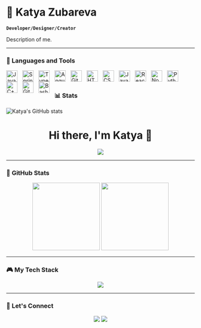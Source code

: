 # 👾 Katya Zubareva

**`Developer/Designer/Creator`**

Description of me.

---

### 🧰 Languages and Tools

<img align="left" alt="Java" width="30px" style="padding-right:10px;" src="https://cdn.jsdelivr.net/gh/devicons/devicon/icons/java/java-original.svg"/>
<img align="left" alt="Spring" width="30px" style="padding-right:10px;" src="https://cdn.jsdelivr.net/gh/devicons/devicon/icons/spring/spring-original.svg" />
<img align="left" alt="TypeScript" width="30px" style="padding-right:10px;" src="https://cdn.jsdelivr.net/gh/devicons/devicon/icons/typescript/typescript-plain.svg" />
<img align="left" alt="Angular" width="30px" style="padding-right:10px;" src="https://cdn.jsdelivr.net/gh/devicons/devicon/icons/angularjs/angularjs-plain.svg" />
<img align="left" alt="Git" width="30px" style="padding-right:10px;" src="https://cdn.jsdelivr.net/gh/devicons/devicon/icons/git/git-original.svg" />
<!-- <img align="left" alt="Linux" width="30px" style="padding-right:10px;" src="https://cdn.jsdelivr.net/gh/devicons/devicon/icons/linux/linux-original.svg" /> -->
<img align="left" alt="HTML" width="30px" style="padding-right:10px;" src="https://cdn.jsdelivr.net/gh/devicons/devicon/icons/html5/html5-plain.svg" />
<img align="left" alt="CSS" width="30px" style="padding-right:10px;" src="https://cdn.jsdelivr.net/gh/devicons/devicon/icons/css3/css3-plain.svg" />
<img align="left" alt="JavaScript" width="30px" style="padding-right:10px;" src="https://cdn.jsdelivr.net/gh/devicons/devicon/icons/javascript/javascript-plain.svg" />
<img align="left" alt="React" width="30px" style="padding-right:10px;" src="https://cdn.jsdelivr.net/gh/devicons/devicon/icons/react/react-original.svg" />
<img align="left" alt="NodeJS" width="30px" style="padding-right:10px;" src="https://cdn.jsdelivr.net/gh/devicons/devicon/icons/nodejs/nodejs-original.svg" />
<img align="left" alt="Python" width="30px" style="padding-right:10px;" src="https://cdn.jsdelivr.net/gh/devicons/devicon/icons/python/python-plain.svg" />
<img align="left" alt="C++" width="30px" style="padding-right:10px;" src="https://cdn.jsdelivr.net/gh/devicons/devicon/icons/cplusplus/cplusplus-line.svg" />
<img align="left" alt="GitHub" width="30px" style="padding-right:10px;" src="https://cdn.jsdelivr.net/gh/devicons/devicon/icons/github/github-original.svg" />
<img align="left" alt="Bash" width="30px" style="padding-right:10px;" src="https://cdn.jsdelivr.net/gh/devicons/devicon/icons/bash/bash-original.svg" />
<br />

#

### 📊 Stats

![Katya's GitHub stats](https://github-readme-stats.vercel.app/api?username=katyazyubareva&show_icons=true&theme=gruvbox)

<!-- ![GitHub Streak](https://streak-stats.demolab.com?user=KatyaZubareva&theme=gruvbox&border_radius=4.5) -->
<h1 align="center">Hi there, I'm Katya 👋</h1>

<p align="center">
  <img src="https://readme-typing-svg.herokuapp.com?color=facd60&lines=Unity+%7C+C%23+%7C+Game+Developer;Passionate+about+Game+Design;Always+learning+new+things!&center=true&width=500&height=50">
</p>

---

### 🌟 **GitHub Stats**
<div align="center">
  <img height="180em" src="https://github-readme-stats.vercel.app/api?username=katyazyubareva&show_icons=true&theme=gruvbox&hide_border=true&bg_color=151515&title_color=facd60&icon_color=e1ac00&text_color=c9d1d9" />
  <img height="180em" src="https://streak-stats.demolab.com?user=KatyaZubareva&theme=gruvbox&hide_border=true&border_radius=8" />
</div>

---

### 🎮 **My Tech Stack**
<p align="center">
  <img src="https://skillicons.dev/icons?i=unity,cs,cpp,python,js,html,css,react,figma,git" />
</p>

---

### 🚀 **Let's Connect**
<p align="center">
  <a href="https://www.linkedin.com/in/katyazyubareva"><img src="https://img.shields.io/badge/-LinkedIn-0a66c2?style=for-the-badge&logo=linkedin&logoColor=white" /></a>
  <a href="https://github.com/KatyaZubareva"><img src="https://img.shields.io/badge/-GitHub-181717?style=for-the-badge&logo=github&logoColor=white" /></a>
</p>

#

[website]: https://behance.com
[youtube]: https://youtube.com
